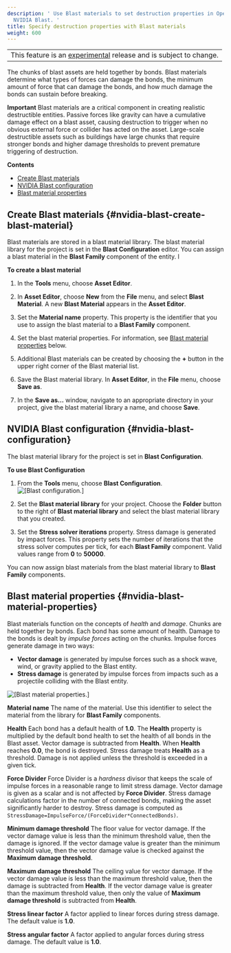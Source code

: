 ```yaml
---
description: ' Use Blast materials to set destruction properties in Open 3D Engine with
  NVIDIA Blast. '
title: Specify destruction properties with Blast materials
weight: 600
---
```


|  |
| --- |
| This feature is an [experimental](/docs/userguide/ly-glos-chap#experimental) release and is subject to change\.  |

The chunks of blast assets are held together by bonds\. Blast materials determine what types of forces can damage the bonds, the minimum amount of force that can damage the bonds, and how much damage the bonds can sustain before breaking\.

**Important**
Blast materials are a critical component in creating realistic destructible entities\. Passive forces like gravity can have a cumulative damage effect on a blast asset, causing destruction to trigger when no obvious external force or collider has acted on the asset\.
Large\-scale destructible assets such as buildings have large chunks that require stronger bonds and higher damage thresholds to prevent premature triggering of destruction\.

**Contents**
+ [Create Blast materials](#nvidia-blast-create-blast-material)
+ [NVIDIA Blast configuration](#nvidia-blast-configuration)
+ [Blast material properties](#nvidia-blast-material-properties)

## Create Blast materials {#nvidia-blast-create-blast-material}

Blast materials are stored in a blast material library\. The blast material library for the project is set in the **Blast Configuration** editor\. You can assign a blast material in the **Blast Family** component of the entity\. l

**To create a blast material**

1. In the **Tools** menu, choose **Asset Editor**\.

1. In **Asset Editor**, choose **New** from the **File** menu, and select **Blast Material**\. A new **Blast Material** appears in the **Asset Editor**\.

1. Set the **Material name** property\. This property is the identifier that you use to assign the blast material to a **Blast Family** component\.

1. Set the blast material properties\. For information, see [Blast material properties](#nvidia-blast-material-properties) below\.

1. Additional Blast materials can be created by choosing the **\+** button in the upper right corner of the Blast material list\.

1. Save the Blast material library\. In **Asset Editor**, in the **File** menu, choose **Save as**\.

1. In the **Save as\.\.\.** window, navigate to an appropriate directory in your project, give the blast material library a name, and choose **Save**\.

## NVIDIA Blast configuration {#nvidia-blast-configuration}

The blast material library for the project is set in **Blast Configuration**\.

**To use Blast Configuration**

1. From the **Tools** menu, choose **Blast Configuration**\.
![\[Blast configuration.\]](/images/user-guide/physx/blast/ui-blast-configuration-1.27.png)

1. Set the **Blast material library** for your project\. Choose the **Folder** button to the right of **Blast material library** and select the blast material library that you created\.

1. Set the **Stress solver iterations** property\. Stress damage is generated by impact forces\. This property sets the number of iterations that the stress solver computes per tick, for each **Blast Family** component\. Valid values range from **0** to **50000**\.

You can now assign blast materials from the blast material library to **Blast Family** components\.

## Blast material properties {#nvidia-blast-material-properties}

Blast materials function on the concepts of *health* and *damage*\. Chunks are held together by bonds\. Each bond has some amount of health\. Damage to the bonds is dealt by *impulse forces* acting on the chunks\. Impulse forces generate damage in two ways:
+ **Vector damage** is generated by impulse forces such as a shock wave, wind, or gravity applied to the Blast entity\.
+ **Stress damage** is generated by impulse forces from impacts such as a projectile colliding with the Blast entity\.

![\[Blast material properties.\]](/images/user-guide/physx/blast/ui-blast-material-1.27.png)

**Material name**
The name of the material\. Use this identifier to select the material from the library for **Blast Family** components\.

**Health**
Each bond has a default health of **1\.0**\. The **Health** property is multiplied by the default bond health to set the health of all bonds in the Blast asset\.
Vector damage is subtracted from **Health**\. When **Health** reaches **0\.0**, the bond is destroyed\.
Stress damage treats **Health** as a threshold\. Damage is not applied unless the threshold is exceeded in a given tick\.

**Force Divider**
Force Divider is a *hardness* divisor that keeps the scale of impulse forces in a reasonable range to limit stress damage\.
Vector damage is given as a scalar and is not affected by **Force Divider**\.
Stress damage calculations factor in the number of connected bonds, making the asset significantly harder to destroy\. Stress damage is computed as `StressDamage=ImpulseForce/(ForceDivider*ConnectedBonds)`\.

**Minimum damage threshold**
The floor value for vector damage\. If the vector damage value is less than the minimum threshold value, then the damage is ignored\. If the vector damage value is greater than the minimum threshold value, then the vector damage value is checked against the **Maximum damage threshold**\.

**Maximum damage threshold**
The ceiling value for vector damage\. If the vector damage value is less than the maximum threshold value, then the damage is subtracted from **Health**\. If the vector damage value is greater than the maximum threshold value, then only the value of **Maximum damage threshold** is subtracted from **Health**\.

**Stress linear factor**
A factor applied to linear forces during stress damage\. The default value is **1\.0**\.

**Stress angular factor**
A factor applied to angular forces during stress damage\. The default value is **1\.0**\.